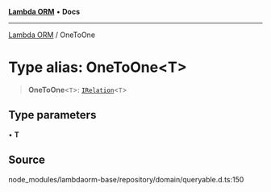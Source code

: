 [**Lambda ORM**](../README.md) • **Docs**

***

[Lambda ORM](../README.md) / OneToOne

# Type alias: OneToOne\<T\>

> **OneToOne**\<`T`\>: [`IRelation`](../interfaces/IRelation.md)\<`T`\>

## Type parameters

• **T**

## Source

node\_modules/lambdaorm-base/repository/domain/queryable.d.ts:150
